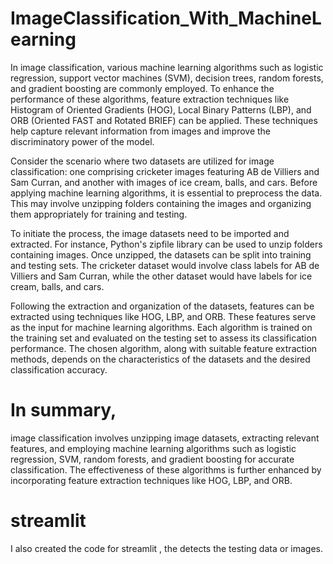 # ImageClassification_With_MachineLearning

In image classification, various machine learning algorithms such as logistic regression, support vector machines (SVM), decision trees, random forests, and gradient boosting are commonly employed. To enhance the performance of these algorithms, feature extraction techniques like Histogram of Oriented Gradients (HOG), Local Binary Patterns (LBP), and ORB (Oriented FAST and Rotated BRIEF) can be applied. These techniques help capture relevant information from images and improve the discriminatory power of the model.

Consider the scenario where two datasets are utilized for image classification: one comprising cricketer images featuring AB de Villiers and Sam Curran, and another with images of ice cream, balls, and cars. Before applying machine learning algorithms, it is essential to preprocess the data. This may involve unzipping folders containing the images and organizing them appropriately for training and testing.

To initiate the process, the image datasets need to be imported and extracted. For instance, Python's zipfile library can be used to unzip folders containing images. Once unzipped, the datasets can be split into training and testing sets. The cricketer dataset would involve class labels for AB de Villiers and Sam Curran, while the other dataset would have labels for ice cream, balls, and cars.

Following the extraction and organization of the datasets, features can be extracted using techniques like HOG, LBP, and ORB. These features serve as the input for machine learning algorithms. Each algorithm is trained on the training set and evaluated on the testing set to assess its classification performance. The chosen algorithm, along with suitable feature extraction methods, depends on the characteristics of the datasets and the desired classification accuracy.

# In summary, 
image classification involves unzipping image datasets, extracting relevant features, and employing machine learning algorithms such as logistic regression, SVM, random forests, and gradient boosting for accurate classification. The effectiveness of these algorithms is further enhanced by incorporating feature extraction techniques like HOG, LBP, and ORB.

# streamlit

I also created the code for streamlit , the detects the testing data or images.
